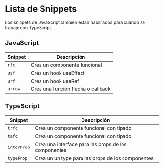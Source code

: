 # Lista de Snippets

Los snippets de JavaScript también están habilitados para cuando se trabaje con TypeScript.

## JavaScript

| Snippet | Descripción |
| ------- | ----------- |
| `rfc`   | Crea un componente funcional |
| `usf`   | Crea un hook useEffect |
| `urf`   | Crea un hook useRef |
| `arrow` | Crea una función flecha o callback |

## TypeScript

| Snippet  | Descripción |
| -------- | ----------- |
| `trfc`   | Crea un componente funcional con tipado |
| `tafc`   | Crea un componente funcional con tipado |
| `interProp` | Crea una interface para las props de los componentes |
| `typeProp`  | Crea un un type para las props de los componentes |
